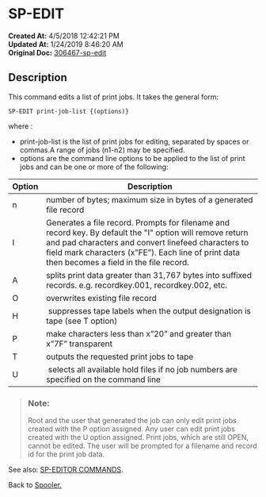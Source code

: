 # SP-EDIT

**Created At:** 4/5/2018 12:42:21 PM  
**Updated At:** 1/24/2019 8:46:20 AM  
**Original Doc:** [306467-sp-edit](https://docs.jbase.com/44205-spooler/306467-sp-edit)  


## Description 

This command edits a list of print jobs. It takes the general form:

```
SP-EDIT print-job-list {(options)}
```



where :

- print-job-list is the list of print jobs for editing, separated by spaces or commas.A range of jobs (n1-n2) may be specified.
- options are the command line options to be applied to the list of print jobs and can be one or more of the following:





| Option<br> | Description<br> |
| --- | --- |
| n<br> | number of bytes; maximum size in bytes of a generated file record<br> |
| I<br> | Generates a file record. Prompts for filename and record key. By default the "I" option will remove return and pad characters and convert linefeed characters to field mark characters (x”FE”). Each line of print data then becomes a field in the file record.<br> |
| A<br> | splits print data greater than 31,767 bytes into suffixed records. e.g. recordkey.001, recordkey.002, etc.<br> |
| O<br> | overwrites existing file record<br> |
| H<br> |  suppresses tape labels when the output designation is tape (see T option)<br> |
| P<br> | make characters less than x”20” and greater than x”7F” transparent<br> |
| T<br> | outputs the requested print jobs to tape<br> |
| U<br> |  selects all available hold files if no job numbers are specified on the command line<br> |





> ### Note: 
> 
> Root and the user that generated the job can only edit print jobs created with the P option assigned. Any user can edit print jobs created with the U option assigned. Print jobs, which are still OPEN, cannot be edited. The user will be prompted for a filename and record id for the print job data.




See also: [SP-EDITOR COMMANDS](sp-editor-commands).

Back to [Spooler.](jbase-spooler)


